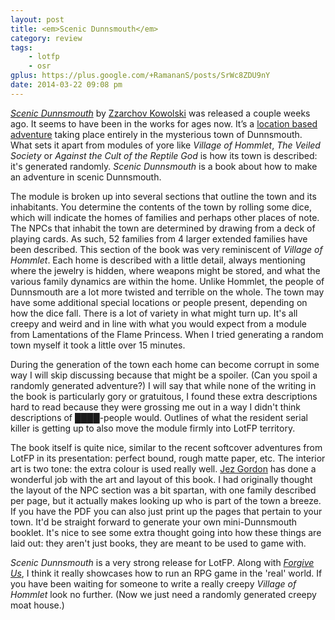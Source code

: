 ```yaml
---
layout: post
title: <em>Scenic Dunnsmouth</em>
category: review
tags:
    - lotfp
    - osr
gplus: https://plus.google.com/+RamananS/posts/SrWc8ZDU9nY
date: 2014-03-22 09:08 pm
---
```



[*Scenic Dunnsmouth*][1] by [Zzarchov Kowolski][2] was released a couple weeks ago. It seems to have been in the works for ages now. It’s a [location based adventure][3] taking place entirely in the mysterious town of Dunnsmouth. What sets it apart from modules of yore like *Village of Hommlet*, *The Veiled Society* or *Against the Cult of the Reptile God* is how its town is described: it's generated randomly. *Scenic Dunnsmouth* is a book about how to make an adventure in scenic Dunnsmouth.

The module is broken up into several sections that outline the town and its inhabitants. You determine the contents of the town by rolling some dice, which will indicate the homes of families and perhaps other places of note. The NPCs that inhabit the town are determined by drawing from a deck of playing cards. As such, 52 families from 4 larger extended families have been described. This section of the book was very reminiscent of *Village of Hommlet*. Each home is described with a little detail, always mentioning where the jewelry is hidden, where weapons might be stored, and what the various family dynamics are within the home. Unlike Hommlet, the people of Dunnsmouth are a lot more twisted and terrible on the whole. The town may have some additional special locations or people present, depending on how the dice fall. There is a lot of variety in what might turn up. It's all creepy and weird and in line with what you would expect from a module from Lamentations of the Flame Princess. When I tried generating a random town myself it took a little over 15 minutes.

During the generation of the town each home can become corrupt in some way I will skip discussing because that might be a spoiler. (Can you spoil a randomly generated adventure?) I will say that while none of the writing in the book is particularly gory or gratuitous, I found these extra descriptions hard to read because they were grossing me out in a way I didn't think descriptions of ████-people would. Outlines of what the resident serial killer is getting up to also move the module firmly into LotFP territory.

The book itself is quite nice, similar to the recent softcover adventures from LotFP in its presentation: perfect bound, rough matte paper, etc. The interior art is two tone: the extra colour is used really well. [Jez Gordon][4] has done a wonderful job with the art and layout of this book. I had originally thought the layout of the NPC section was a bit spartan, with one family described per page, but it actually makes looking up who is part of the town a breeze. If you have the PDF you can also just print up the pages that pertain to your town. It'd be straight forward to generate your own mini-Dunnsmouth booklet. It's nice to see some extra thought going into how these things are laid out: they aren't just books, they are meant to be used to game with.

*Scenic Dunnsmouth* is a very strong release for LotFP. Along with [*Forgive Us*][5], I think it really showcases how to run an RPG game in the 'real' world. If you have been waiting for someone to write a really creepy *Village of Hommlet* look no further. (Now we just need a randomly generated creepy moat house.)


[1]: http://www.lotfp.com/store/index.php?route=product/product&product_id=181
[2]: http://zzarchov.blogspot.ca/2012/08/upcoming-lotfp-adventure-scenic.html
[3]: http://grognardia.blogspot.ca/2008/08/locale-and-plot.html
[4]: http://gibletblizzard.blogspot.ca/
[5]: /review/forgive-us/